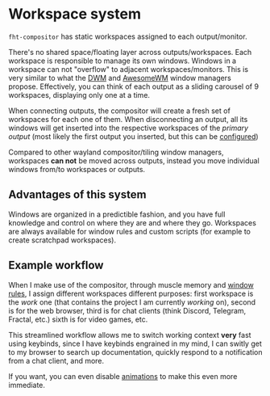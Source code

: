 # Workspace system

`fht-compositor` has static workspaces assigned to each output/monitor.

There's no shared space/floating layer across outputs/workspaces. Each workspace is responsible to manage its own windows.
Windows in a workspace can not "overflow" to adjacent workspaces/monitors. This is very similar to what the [DWM](https://dwm.suckless.org)
and [AwesomeWM](https://awesomewm.org) window managers propose.  Effectively, you can think of each output as a sliding
carousel of 9 workspaces, displaying only one at a time.

When connecting outputs, the compositor will create a fresh set of workspaces for each one of them. When
disconnecting an output, all its windows will get inserted into the respective workspaces of the *primary output*
(most likely the first output you inserted, but this can be [configured](/configuration/outputs))

Compared to other wayland compositor/tiling window managers, workspaces **can not** be moved across outputs,
instead you move individual windows from/to workspaces or outputs.

## Advantages of this system

Windows are organized in a predictible fashion, and you have full knowledge and control on where they are and where they go.
Workspaces are always available for window rules and custom scripts (for example to create scratchpad workspaces).

## Example workflow

When I make use of the compositor, through muscle memory and [window rules](/configuration/window-rules), I
assign different workspaces different purposes: first workspace is the *work* one (that contains the project
I am currently *working* on), second is for the web browser, third is for chat clients (think Discord, Telegram,
Fractal, etc.) sixth is for video games, etc.

This streamlined workflow allows me to switch working context **very** fast using keybinds, since I have keybinds
engrained in my mind, I can switly get to my browser to search up documentation, quickly respond to a notification from
a chat client, and more.

If you want, you can even disable [animations](/configuration/animations) to make this even more immediate.
